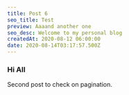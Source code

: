 ```yaml
---
title: Post 6
seo_title: Test
preview: Aaaand another one
seo_desc: Welcome to my personal blog
createdAt: 2020-08-12 06:00:00
date: 2020-08-14T03:17:57.500Z
---
```

### Hi All

Second post to check on pagination.
